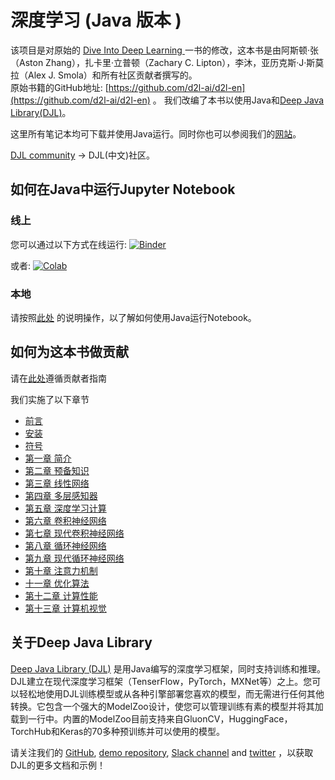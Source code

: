 # 深度学习 (Java 版本 )

该项目是对原始的 [Dive Into Deep Learning ](https://d2l.ai) 一书的修改，这本书是由阿斯顿·张（Aston Zhang），扎卡里·立普顿（Zachary C. Lipton），李沐，亚历克斯·J·斯莫拉（Alex J. Smola）和所有社区贡献者撰写的。  
原始书籍的GitHub地址: [https://github.com/d2l-ai/d2l-en](https://github.com/d2l-ai/d2l-en) 。
我们改编了本书以使用Java和[Deep Java Library(DJL)](https://djl.ai)。

这里所有笔记本均可下载并使用Java运行。同时你也可以参阅我们的[网站](https://d2l.djl.ai)。

[DJL community](https://github.com/deepjavalibrary/djl) -> DJL(中文)社区。

## 如何在Java中运行Jupyter Notebook

### 线上
您可以通过以下方式在线运行: [![Binder](https://mybinder.org/badge_logo.svg)](https://mybinder.org/v2/gh/deepjavalibrary/d2l-java-zh/master?urlpath=lab)

或者: [![Colab](https://colab.research.google.com/assets/colab-badge.svg)](https://colab.research.google.com/github/deepjavalibrary/d2l-java-zh/blob/colab/)

### 本地
请按照[此处](https://d2l.djl.ai/chapter_installation/index.html) 的说明操作，以了解如何使用Java运行Notebook。


## 如何为这本书做贡献

请在[此处](documentation/contribute.md)遵循贡献者指南

我们实施了以下章节
* [前言](chapter_preface/index.ipynb)
* [安装](chapter_installation/index.ipynb)
* [符号](chapter_notation/index.ipynb)
* [第一章 简介](chapter_introduction/index.ipynb)
* [第二章 预备知识](chapter_preliminaries/)
* [第三章 线性网络](chapter_linear-networks/)
* [第四章 多层感知器](chapter_multilayer-perceptrons/)
* [第五章 深度学习计算](chapter_deep-learning-computation/)
* [第六章 卷积神经网络](chapter_convolutional-neural-networks/)
* [第七章 现代卷积神经网络](chapter_convolutional-modern/)
* [第八章 循环神经网络](chapter_recurrent-neural-networks/)
* [第九章 现代循环神经网络](chapter_recurrent-modern/)
* [第十章 注意力机制](chapter_attention-mechanisms/)
* [十一章 优化算法](chapter_optimization/)
* [第十二章 计算性能](chapter_computational-performance/)
* [第十三章 计算机视觉](chapter_computer-vision/)

## 关于Deep Java Library

[Deep Java Library (DJL)](https://djl.ai) 是用Java编写的深度学习框架，同时支持训练和推理。DJL建立在现代深度学习框架（TenserFlow，PyTorch，MXNet等）之上。您可以轻松地使用DJL训练模型或从各种引擎部署您喜欢的模型，而无需进行任何其他转换。它包含一个强大的ModelZoo设计，使您可以管理训练有素的模型并将其加载到一行中。内置的ModelZoo目前支持来自GluonCV，HuggingFace，TorchHub和Keras的70多种预训练并可以使用的模型。

请关注我们的 [GitHub](https://github.com/deepjavalibrary/djl/tree/master/docs), [demo repository](https://github.com/deepjavalibrary/djl-demo), [Slack channel](https://join.slack.com/t/deepjavalibrary/shared_invite/zt-ar91gjkz-qbXhr1l~LFGEIEeGBibT7w) and [twitter](https://twitter.com/deepjavalibrary) ，以获取DJL的更多文档和示例！
